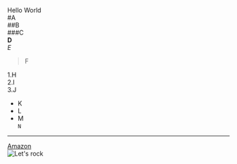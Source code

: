 Hello World  
#A  
##B  
###C  
**D**  
*E*  
>F  

1.H  
2.I  
3.J  
- K  
- L  
- M  
`N`  
---  
[Amazon](https://www.amazon.com/)  
![Let's rock](https://m.media-amazon.com/images/M/MV5BYmFmMWY0MDYtNjc3ZS00MzM2LWI3N2EtMWFmNDM4N2EwZDA2XkEyXkFqcGdeQXVyODMyNTM0MjM@._V1_.jpg)  
